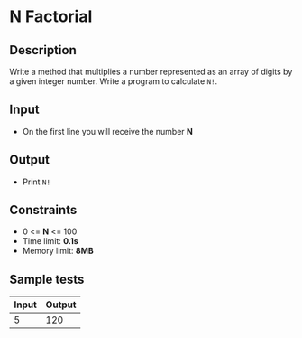 # N Factorial

## Description
Write a method that multiplies a number represented as an array of digits by a given integer number.
Write a program to calculate `N!`.

## Input
- On the first line you will receive the number **N**

## Output
- Print `N!`

## Constraints
- 0 <= **N** <= 100
- Time limit: **0.1s**
- Memory limit: **8MB**

## Sample tests

| Input  | Output |
|:-------|:-------|
| 5      | 120    |
